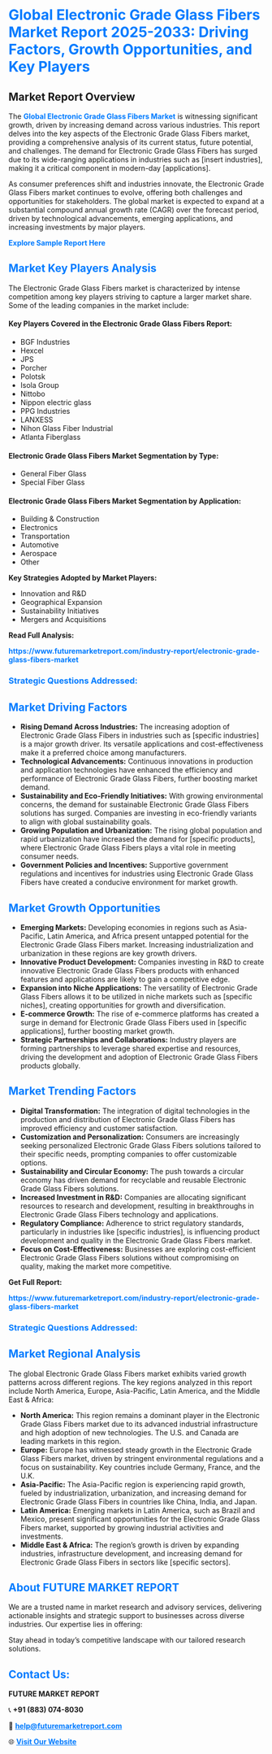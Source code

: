 <h1 style="color: #007BFF;">Global Electronic Grade Glass Fibers Market Report 2025-2033: Driving Factors, Growth Opportunities, and Key Players</h1>

<section id="overview">
<h2>Market Report Overview</h2>
<p>The <a href="https://www.futuremarketreport.com/industry-report/electronic-grade-glass-fibers-market" style="color: #007BFF; text-decoration: none;"><strong>Global Electronic Grade Glass Fibers Market</strong></a> is witnessing significant growth, driven by increasing demand across various industries. This report delves into the key aspects of the Electronic Grade Glass Fibers market, providing a comprehensive analysis of its current status, future potential, and challenges. The demand for Electronic Grade Glass Fibers has surged due to its wide-ranging applications in industries such as [insert industries], making it a critical component in modern-day [applications].</p>
<p>As consumer preferences shift and industries innovate, the Electronic Grade Glass Fibers market continues to evolve, offering both challenges and opportunities for stakeholders. The global market is expected to expand at a substantial compound annual growth rate (CAGR) over the forecast period, driven by technological advancements, emerging applications, and increasing investments by major players.</p>
</section>

<section id="overview">
<p><a href="https://www.futuremarketreport.com/request-sample/reportId=50612" style="color: #007BFF; text-decoration: none;"><strong>Explore Sample Report Here</strong></a></p>
</section>

<section id="key-players">
<h2 style="color: #007BFF;">Market Key Players Analysis</h2>
<p>The Electronic Grade Glass Fibers market is characterized by intense competition among key players striving to capture a larger market share. Some of the leading companies in the market include:</p>
<h4>Key Players Covered in the Electronic Grade Glass Fibers Report:</h4>
<ul><li>BGF Industries</li><li>Hexcel</li><li>JPS</li><li>Porcher</li><li>Polotsk</li><li>Isola Group</li><li>Nittobo</li><li>Nippon electric glass</li><li>PPG Industries</li><li>LANXESS</li><li>Nihon Glass Fiber Industrial</li><li>Atlanta Fiberglass</li></ul>
<h4>Electronic Grade Glass Fibers Market Segmentation by Type:</h4>
<ul><li>General Fiber Glass</li><li>Special Fiber Glass</li></ul>

<h4>Electronic Grade Glass Fibers Market Segmentation by Application:</h4>
<ul><li>Building &amp; Construction</li><li>Electronics</li><li>Transportation</li><li>Automotive</li><li>Aerospace</li><li>Other</li></ul>
<p><strong>Key Strategies Adopted by Market Players:</strong></p>
<ul>
<li>Innovation and R&D</li>
<li>Geographical Expansion</li>
<li>Sustainability Initiatives</li>
<li>Mergers and Acquisitions</li>
</ul>
</section>

<section>
<p><strong>Read Full Analysis: </strong></p><a href="https://www.futuremarketreport.com/industry-report/electronic-grade-glass-fibers-market" style="color: #007BFF; text-decoration: none;"><strong>https://www.futuremarketreport.com/industry-report/electronic-grade-glass-fibers-market</strong></a>
<h3 style="color: #007BFF;">Strategic Questions Addressed:</h3>
</section>

<section id="driving-factors">
<h2 style="color: #007BFF;">Market Driving Factors</h2>
<ul>
<li><strong>Rising Demand Across Industries:</strong> The increasing adoption of Electronic Grade Glass Fibers in industries such as [specific industries] is a major growth driver. Its versatile applications and cost-effectiveness make it a preferred choice among manufacturers.</li>
<li><strong>Technological Advancements:</strong> Continuous innovations in production and application technologies have enhanced the efficiency and performance of Electronic Grade Glass Fibers, further boosting market demand.</li>
<li><strong>Sustainability and Eco-Friendly Initiatives:</strong> With growing environmental concerns, the demand for sustainable Electronic Grade Glass Fibers solutions has surged. Companies are investing in eco-friendly variants to align with global sustainability goals.</li>
<li><strong>Growing Population and Urbanization:</strong> The rising global population and rapid urbanization have increased the demand for [specific products], where Electronic Grade Glass Fibers plays a vital role in meeting consumer needs.</li>
<li><strong>Government Policies and Incentives:</strong> Supportive government regulations and incentives for industries using Electronic Grade Glass Fibers have created a conducive environment for market growth.</li>
</ul>
</section>

<section id="growth-opportunities">
<h2 style="color: #007BFF;">Market Growth Opportunities</h2>
<ul>
<li><strong>Emerging Markets:</strong> Developing economies in regions such as Asia-Pacific, Latin America, and Africa present untapped potential for the Electronic Grade Glass Fibers market. Increasing industrialization and urbanization in these regions are key growth drivers.</li>
<li><strong>Innovative Product Development:</strong> Companies investing in R&D to create innovative Electronic Grade Glass Fibers products with enhanced features and applications are likely to gain a competitive edge.</li>
<li><strong>Expansion into Niche Applications:</strong> The versatility of Electronic Grade Glass Fibers allows it to be utilized in niche markets such as [specific niches], creating opportunities for growth and diversification.</li>
<li><strong>E-commerce Growth:</strong> The rise of e-commerce platforms has created a surge in demand for Electronic Grade Glass Fibers used in [specific applications], further boosting market growth.</li>
<li><strong>Strategic Partnerships and Collaborations:</strong> Industry players are forming partnerships to leverage shared expertise and resources, driving the development and adoption of Electronic Grade Glass Fibers products globally.</li>
</ul>
</section>

<section id="trending-factors">
<h2 style="color: #007BFF;">Market Trending Factors</h2>
<ul>
<li><strong>Digital Transformation:</strong> The integration of digital technologies in the production and distribution of Electronic Grade Glass Fibers has improved efficiency and customer satisfaction.</li>
<li><strong>Customization and Personalization:</strong> Consumers are increasingly seeking personalized Electronic Grade Glass Fibers solutions tailored to their specific needs, prompting companies to offer customizable options.</li>
<li><strong>Sustainability and Circular Economy:</strong> The push towards a circular economy has driven demand for recyclable and reusable Electronic Grade Glass Fibers solutions.</li>
<li><strong>Increased Investment in R&D:</strong> Companies are allocating significant resources to research and development, resulting in breakthroughs in Electronic Grade Glass Fibers technology and applications.</li>
<li><strong>Regulatory Compliance:</strong> Adherence to strict regulatory standards, particularly in industries like [specific industries], is influencing product development and quality in the Electronic Grade Glass Fibers market.</li>
<li><strong>Focus on Cost-Effectiveness:</strong> Businesses are exploring cost-efficient Electronic Grade Glass Fibers solutions without compromising on quality, making the market more competitive.</li>
</ul>
</section>

<section>
<p><strong>Get Full Report: </strong></p><a href="https://www.futuremarketreport.com/industry-report/electronic-grade-glass-fibers-market" style="color: #007BFF; text-decoration: none;"><strong>https://www.futuremarketreport.com/industry-report/electronic-grade-glass-fibers-market</strong></a>
<h3 style="color: #007BFF;">Strategic Questions Addressed:</h3>
</section>


<section id="regional-analysis">
<h2 style="color: #007BFF;">Market Regional Analysis</h2>
<p>The global Electronic Grade Glass Fibers market exhibits varied growth patterns across different regions. The key regions analyzed in this report include North America, Europe, Asia-Pacific, Latin America, and the Middle East & Africa:</p>
<ul>
<li><strong>North America:</strong> This region remains a dominant player in the Electronic Grade Glass Fibers market due to its advanced industrial infrastructure and high adoption of new technologies. The U.S. and Canada are leading markets in this region.</li>
<li><strong>Europe:</strong> Europe has witnessed steady growth in the Electronic Grade Glass Fibers market, driven by stringent environmental regulations and a focus on sustainability. Key countries include Germany, France, and the U.K.</li>
<li><strong>Asia-Pacific:</strong> The Asia-Pacific region is experiencing rapid growth, fueled by industrialization, urbanization, and increasing demand for Electronic Grade Glass Fibers in countries like China, India, and Japan.</li>
<li><strong>Latin America:</strong> Emerging markets in Latin America, such as Brazil and Mexico, present significant opportunities for the Electronic Grade Glass Fibers market, supported by growing industrial activities and investments.</li>
<li><strong>Middle East & Africa:</strong> The region’s growth is driven by expanding industries, infrastructure development, and increasing demand for Electronic Grade Glass Fibers in sectors like [specific sectors].</li>
</ul>
</section>

<footer>
<h2 style="color: #007BFF;">About FUTURE MARKET REPORT</h2>
<p>We are a trusted name in market research and advisory services, delivering actionable insights and strategic support to businesses across diverse industries. Our expertise lies in offering:</p>

<p>Stay ahead in today’s competitive landscape with our tailored research solutions.</p>

<h2 style="color: #007BFF;">Contact Us:</h2>
<p><strong>FUTURE MARKET REPORT</strong></p>
<p>📞 <strong>+91 (883) 074-8030</strong></p>
<p>📧 <strong><a href="mailto:help@futuremarketreport.com" style="color: #007BFF;">help@futuremarketreport.com</a></strong></p>
<p>🌐 <strong><a href="https://www.futuremarketreport.com/" style="color: #007BFF;">Visit Our Website</a></strong></p>
</footer>
